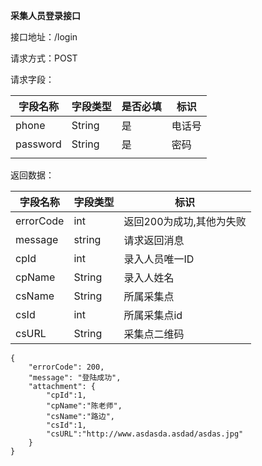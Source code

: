 **采集人员登录接口**

接口地址：/login

请求方式：POST

请求字段：

| 字段名称 | 字段类型 | 是否必填 | 标识   |
| -------- | -------- | -------- | ------ |
| phone    | String   | 是       | 电话号 |
| password | String   | 是       | 密码   |
|          |          |          |        |

返回数据：

| 字段名称  | 字段类型 | 标识                     |
| --------- | -------- | ------------------------ |
| errorCode | int      | 返回200为成功,其他为失败 |
| message   | string   | 请求返回消息             |
| cpId      | int      | 录入人员唯一ID           |
| cpName    | String   | 录入人姓名               |
| csName    | String   | 所属采集点               |
| csId      | int      | 所属采集点id             |
| csURL     | String   | 采集点二维码             |

````
{
    "errorCode": 200,
    "message": "登陆成功",
    "attachment": {
        "cpId":1,
        "cpName":"陈老师",
        "csName":"路边",
        "csId":1,
        "csURL":"http://www.asdasda.asdad/asdas.jpg"
    }
}
````